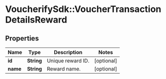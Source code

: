 # VoucherifySdk::VoucherTransactionDetailsReward

## Properties

| Name | Type | Description | Notes |
| ---- | ---- | ----------- | ----- |
| **id** | **String** | Unique reward ID. | [optional] |
| **name** | **String** | Reward name. | [optional] |

